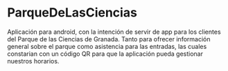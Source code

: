 # ParqueDeLasCiencias

Aplicación para android, con la intención de servir de app para los clientes del Parque de las Ciencias de Granada.
Tanto para ofrecer información general sobre el parque como asistencia para las entradas, las cuales constarian con un código QR para que la aplicación pueda gestionar nuestros horarios.
